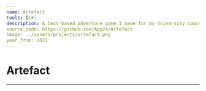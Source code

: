 ```yaml
---
name: Artefact
tools: [C#]
description: A text-based adventure game I made for my University course.
source_code: https://github.com/App24/Artefact
image: ../assets/projects/artefact.png
year_from: 2021
---
```


# Artefact

---